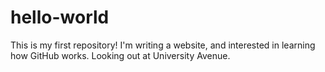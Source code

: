 # hello-world
This is my first repository!
I'm writing a website, and interested in learning how GitHub works. Looking out at University Avenue.
